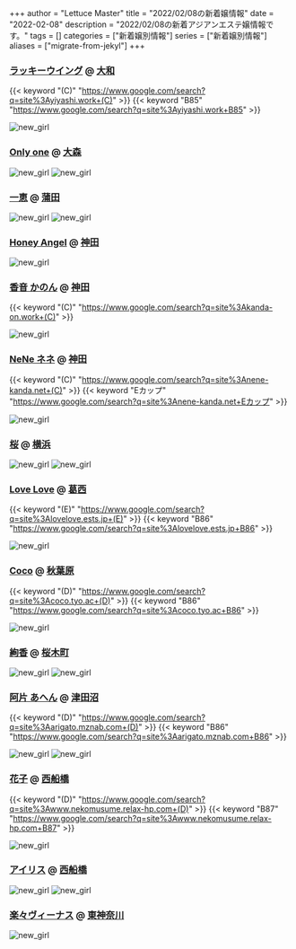 +++
author = "Lettuce Master"
title = "2022/02/08の新着嬢情報"
date = "2022-02-08"
description = "2022/02/08の新着アジアンエステ嬢情報です。"
tags = []
categories = ["新着嬢別情報"]
series = ["新着嬢別情報"]
aliases = ["migrate-from-jekyl"]
+++
### [ラッキーウイング](http://yiyashi.work/) @ [大和](/post/yamato)
{{< keyword "(C)" "https://www.google.com/search?q=site%3Ayiyashi.work+(C)" >}} {{< keyword "B85" "https://www.google.com/search?q=site%3Ayiyashi.work+B85" >}} 

![new_girl](https://i.imgur.com/7fvqUYp.jpeg)
### [Only one](http://on.mznab.com/) @ [大森](/post/omori)


![new_girl](https://i.imgur.com/jyOEaJk.jpeg)
![new_girl](https://i.imgur.com/tn0is56.jpeg)
### [一恵](http://kazue.me-es.com/) @ [蒲田](/post/kamata)


![new_girl](https://i.imgur.com/cXm55op.jpeg)
![new_girl](https://i.imgur.com/BRtVODn.jpeg)
### [Honey Angel](https://honey-angel.tyo.cm/) @ [神田](/post/kanda)


![new_girl](https://honey-angel.tyo.cm/photos/sites/102/2022/02/2022020710505965.jpg_300X453.jpg)
### [香音 かのん](https://kanda-on.work/) @ [神田](/post/kanda)
{{< keyword "(C)" "https://www.google.com/search?q=site%3Akanda-on.work+(C)" >}} 

![new_girl](https://kanda-on.work/images/st/st_yoko.jpg)
### [NeNe ネネ](http://nene-kanda.net/) @ [神田](/post/kanda)
{{< keyword "(C)" "https://www.google.com/search?q=site%3Anene-kanda.net+(C)" >}} {{< keyword "Eカップ" "https://www.google.com/search?q=site%3Anene-kanda.net+Eカップ" >}} 

![new_girl](https://i.imgur.com/3QH5QTC.jpeg)
### [桜](http://salon-msg.com/) @ [横浜](/post/yokohama)


![new_girl](https://i.imgur.com/yiWRCDQ.jpeg)
![new_girl](https://i.imgur.com/zjrq1Zx.jpeg)
### [Love Love](https://lovelove.ests.jp/) @ [葛西](/post/kasai)
{{< keyword "(E)" "https://www.google.com/search?q=site%3Alovelove.ests.jp+(E)" >}} {{< keyword "B86" "https://www.google.com/search?q=site%3Alovelove.ests.jp+B86" >}} 

![new_girl](https://lovelove.ests.jp/photos/sites/54/2022/02/2022020615095549.jpg_300X400.jpg)
### [Coco](https://coco.tyo.ac/) @ [秋葉原](/post/akihabara)
{{< keyword "(D)" "https://www.google.com/search?q=site%3Acoco.tyo.ac+(D)" >}} {{< keyword "B86" "https://www.google.com/search?q=site%3Acoco.tyo.ac+B86" >}} 

![new_girl](https://coco.tyo.ac/photos/sites/95/2022/02/2022020701481085.jpg_302X404.jpg)
### [絢香](http://s-ayaka.work/) @ [桜木町](/post/sakuragicho)


![new_girl](https://i.imgur.com/5YJ8izb.jpeg)
![new_girl](https://i.imgur.com/exPM1Ot.jpeg)
### [阿片 あへん](http://arigato.mznab.com/) @ [津田沼](/post/tsudanuma)
{{< keyword "(D)" "https://www.google.com/search?q=site%3Aarigato.mznab.com+(D)" >}} {{< keyword "B86" "https://www.google.com/search?q=site%3Aarigato.mznab.com+B86" >}} 

![new_girl](https://i.imgur.com/fLX8z1o.jpeg)
![new_girl](https://i.imgur.com/ES79YV0.jpeg)
### [花子](http://www.nekomusume.relax-hp.com/) @ [西船橋](/post/nishifunabashi)
{{< keyword "(D)" "https://www.google.com/search?q=site%3Awww.nekomusume.relax-hp.com+(D)" >}} {{< keyword "B87" "https://www.google.com/search?q=site%3Awww.nekomusume.relax-hp.com+B87" >}} 

![new_girl](https://i.imgur.com/USxHbM7.jpeg)
### [アイリス](https://iris.ests.jp/) @ [西船橋](/post/nishifunabashi)


![new_girl](https://iris.ests.jp/photos/sites/58/2022/02/202202072049058-272x450.jpeg_302X450.jpeg)
![new_girl](https://iris.ests.jp/photos/sites/58/2022/02/202202072049058.jpeg_302X450.jpeg)
### [楽々ヴィーナス](http://www.rakuraku-venus.xyz/) @ [東神奈川](/post/higashikanagawa)


![new_girl](https://i.imgur.com/ZdCLqBd.jpeg)
